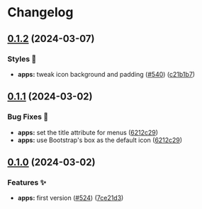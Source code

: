 # Changelog

## [0.1.2](https://github.com/hbstack/header/compare/modules/apps/v0.1.1...modules/apps/v0.1.2) (2024-03-07)


### Styles 🎨

* **apps:** tweak icon background and padding ([#540](https://github.com/hbstack/header/issues/540)) ([c21b1b7](https://github.com/hbstack/header/commit/c21b1b71aa89a67e87f5341f05311fce9d31d7f6))

## [0.1.1](https://github.com/hbstack/header/compare/modules/apps/v0.1.0...modules/apps/v0.1.1) (2024-03-02)


### Bug Fixes 🐞

* **apps:** set the title attribute for menus ([6212c29](https://github.com/hbstack/header/commit/6212c29fff5cfe93013726ca6a063d95b7846247))
* **apps:** use Bootstrap's box as the default icon ([6212c29](https://github.com/hbstack/header/commit/6212c29fff5cfe93013726ca6a063d95b7846247))

## [0.1.0](https://github.com/hbstack/header/compare/modules/apps-v0.0.1...modules/apps/v0.1.0) (2024-03-02)


### Features ✨

* **apps:** first version ([#524](https://github.com/hbstack/header/issues/524)) ([7ce21d3](https://github.com/hbstack/header/commit/7ce21d39f40a2b02382faf7e8fb8e16a54e02031))
